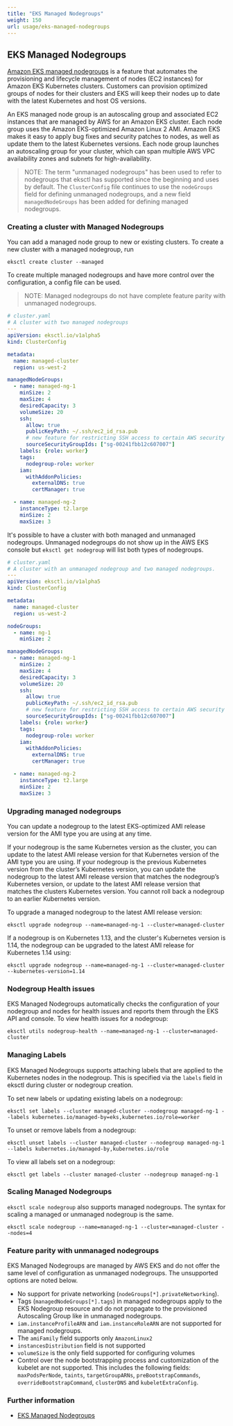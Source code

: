 ```yaml
---
title: "EKS Managed Nodegroups"
weight: 150
url: usage/eks-managed-nodegroups
---
```


## EKS Managed Nodegroups

[Amazon EKS managed nodegroups][eks-user-guide] is a feature that automates the provisioning and lifecycle management of nodes (EC2 instances) for Amazon EKS Kubernetes clusters. Customers can provision optimized groups of nodes for their clusters and EKS will keep their nodes up to date with the latest Kubernetes and host OS versions. 

An EKS managed node group is an autoscaling group and associated EC2 instances that are managed by AWS for an Amazon EKS cluster. Each node group uses the Amazon EKS-optimized Amazon Linux 2 AMI. Amazon EKS makes it easy to apply bug fixes and security patches to nodes, as well as update them to the latest Kubernetes versions. Each node group launches an autoscaling group for your cluster, which can span multiple AWS VPC availability zones and subnets for high-availability.


>NOTE: The term "unmanaged nodegroups" has been used to refer to nodegroups that eksctl has supported since the
beginning and uses by default. The `ClusterConfig` file continues to use the `nodeGroups` field for defining unmanaged
nodegroups, and a new field `managedNodeGroups` has been added for defining managed nodegroups.


### Creating a cluster with Managed Nodegroups

You can add a managed node group to new or existing clusters. To create a new cluster with a managed nodegroup, run

```console
eksctl create cluster --managed
```

To create multiple managed nodegroups and have more control over the configuration, a config file can be used.
> NOTE: Managed nodegroups do not have complete feature parity with unmanaged nodegroups.

```yaml
# cluster.yaml
# A cluster with two managed nodegroups
---
apiVersion: eksctl.io/v1alpha5
kind: ClusterConfig

metadata:
  name: managed-cluster
  region: us-west-2

managedNodeGroups:
  - name: managed-ng-1
    minSize: 2
    maxSize: 4
    desiredCapacity: 3
    volumeSize: 20
    ssh:
      allow: true
      publicKeyPath: ~/.ssh/ec2_id_rsa.pub
      # new feature for restricting SSH access to certain AWS security group IDs
      sourceSecurityGroupIds: ["sg-00241fbb12c607007"]
    labels: {role: worker}
    tags:
      nodegroup-role: worker
    iam:
      withAddonPolicies:
        externalDNS: true
        certManager: true

  - name: managed-ng-2
    instanceType: t2.large
    minSize: 2
    maxSize: 3
```

It's possible to have a cluster with both managed and unmanaged nodegroups. Unmanaged nodegroups do not show up in
the AWS EKS console but `eksctl get nodegroup` will list both types of nodegroups.


```yaml
# cluster.yaml
# A cluster with an unmanaged nodegroup and two managed nodegroups.
---
apiVersion: eksctl.io/v1alpha5
kind: ClusterConfig

metadata:
  name: managed-cluster
  region: us-west-2

nodeGroups:
  - name: ng-1
    minSize: 2

managedNodeGroups:
  - name: managed-ng-1
    minSize: 2
    maxSize: 4
    desiredCapacity: 3
    volumeSize: 20
    ssh:
      allow: true
      publicKeyPath: ~/.ssh/ec2_id_rsa.pub
      # new feature for restricting SSH access to certain AWS security group IDs
      sourceSecurityGroupIds: ["sg-00241fbb12c607007"]
    labels: {role: worker}
    tags:
      nodegroup-role: worker
    iam:
      withAddonPolicies:
        externalDNS: true
        certManager: true

  - name: managed-ng-2
    instanceType: t2.large
    minSize: 2
    maxSize: 3
```


### Upgrading managed nodegroups
You can update a nodegroup to the latest EKS-optimized AMI release version for the AMI type you are using at any time.

If your nodegroup is the same Kubernetes version as the cluster, you can update to the latest AMI release version
for that Kubernetes version of the AMI type you are using. If your nodegroup is the previous Kubernetes version from
the cluster’s Kubernetes version, you can update the nodegroup to the latest AMI release version that matches the
nodegroup’s Kubernetes version, or update to the latest AMI release version that matches the clusters Kubernetes
version. You cannot roll back a nodegroup to an earlier Kubernetes version.

To upgrade a managed nodegroup to the latest AMI release version:

```console
eksctl upgrade nodegroup --name=managed-ng-1 --cluster=managed-cluster
```

If a nodegroup is on Kubernetes 1.13, and the cluster's Kubernetes version is 1.14, the nodegroup can be upgraded to
the latest AMI release for Kubernetes 1.14 using:

```console
eksctl upgrade nodegroup --name=managed-ng-1 --cluster=managed-cluster --kubernetes-version=1.14
```

### Nodegroup Health issues
EKS Managed Nodegroups automatically checks the configuration of your nodegroup and nodes for health issues and reports
them through the EKS API and console.
To view health issues for a nodegroup:

```console
eksctl utils nodegroup-health --name=managed-ng-1 --cluster=managed-cluster
```

### Managing Labels
EKS Managed Nodegroups supports attaching labels that are applied to the Kubernetes nodes in the nodegroup. This is
specified via the `labels` field in eksctl during cluster or nodegroup creation.

To set new labels or updating existing labels on a nodegroup:

```console
eksctl set labels --cluster managed-cluster --nodegroup managed-ng-1 --labels kubernetes.io/managed-by=eks,kubernetes.io/role=worker
```


To unset or remove labels from a nodegroup:

```console
eksctl unset labels --cluster managed-cluster --nodegroup managed-ng-1 --labels kubernetes.io/managed-by,kubernetes.io/role
```

To view all labels set on a nodegroup:

```console
eksctl get labels --cluster managed-cluster --nodegroup managed-ng-1
```

### Scaling Managed Nodegroups
`eksctl scale nodegroup` also supports managed nodegroups. The syntax for scaling a managed or unmanaged nodegroup is
the same.

```console
eksctl scale nodegroup --name=managed-ng-1 --cluster=managed-cluster --nodes=4
```


### Feature parity with unmanaged nodegroups
EKS Managed Nodegroups are managed by AWS EKS and do not offer the same level of configuration as unmanaged nodegroups.
The unsupported options are noted below.

- No support for private networking (`nodeGroups[*].privateNetworking`).
- Tags (`managedNodeGroups[*].tags`) in managed nodegroups apply to the EKS Nodegroup resource and do not propagate to
the provisioned Autoscaling Group like in unmanaged nodegroups.
- `iam.instanceProfileARN` and `iam.instanceRoleARN` are not supported for managed nodegroups.
- The `amiFamily` field supports only `AmazonLinux2`
- `instancesDistribution` field is not supported
- `volumeSize` is the only field supported for configuring volumes
- Control over the node bootstrapping process and customization of the kubelet are not supported. This includes the
following fields: `maxPodsPerNode`, `taints`, `targetGroupARNs`, `preBootstrapCommands`, `overrideBootstrapCommand`,
`clusterDNS` and `kubeletExtraConfig`.


### Further information

- [EKS Managed Nodegroups][eks-user-guide]

[eks-user-guide]: https://docs.aws.amazon.com/eks/latest/userguide/managed-node-groups.html

